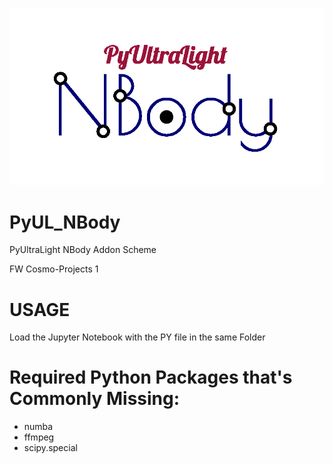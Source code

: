 ![Project Logo](Project_Logo.png)

# PyUL_NBody
PyUltraLight NBody Addon Scheme

FW Cosmo-Projects 1

# USAGE
Load the Jupyter Notebook with the PY file in the same Folder

# Required Python Packages that's Commonly Missing:
* numba
* ffmpeg
* scipy.special
